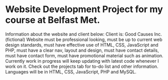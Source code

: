 # Website Development Project for my course at Belfast Met.
Information about the website and client below:
Client is: Good Causes Inc. (fictional)
Website must be professional looking, must be up to current web design standards, must have effective use of HTML, CSS, JavaScript and PHP, must have a clear nav, layout and design, must have contact details, must have contact form, must have promotional material such as animation.
Currently work in progress will keep updating with latest code whenever I work on it.
Check out the projects tab for to-do list and other information.
Languages will be in HTML, CSS, JavaScript, PHP and MySQL.

